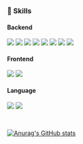 ### 💪 Skills
#### Backend
<p>
  <img src="https://img.shields.io/badge/Spring-47A248?style=flat-square&logo=spring&logoColor=white">
  <img src="https://img.shields.io/badge/Mysql-00599C?style=flat-square&logo=mysql&logoColor=white">
  <img src="https://img.shields.io/badge/PostgreSQL-4169E1?style=flat-square&logo=PostgreSQL&logoColor=white">
  <img src="https://img.shields.io/badge/Spring Data JPA-6DB33F.svg?style=flat-square&logo=Spring Data JPA&logoColor=white">
  <img src="https://img.shields.io/badge/Querydsl-0085CA.svg?style=flat-square&logo=Querydsl&logoColor=white">
  <img src="https://img.shields.io/badge/Docker-2496ED?style=flat-square&logo=Docker&logoColor=white">
  <img src="https://img.shields.io/badge/GitHub Actions-2088FF?style=flat-square&logo=GitHub Actions&logoColor=white">
  <img src="https://img.shields.io/badge/Swagger-85EA2D?style=flat-square&logo=Swagger&logoColor=black">
</p>

#### Frontend
<p>
  <img src="https://img.shields.io/badge/Android-34A853?style=flat-square&logo=Android&logoColor=white"/>
  <img src="https://img.shields.io/badge/Firebase-DD2C00?style=flat-square&logo=Firebase&logoColor=white"/>
</p>

#### Language
<p>
  <img src="https://img.shields.io/badge/Kotlin-7F52FF?style=flat-square&logo=Kotlin&logoColor=white"/> 
  <img src="https://img.shields.io/badge/Java-007396?style=flat-square&logo=Java&logoColor=white"/>
</p>
 
<br>

[![Anurag's GitHub stats](https://github-readme-stats.vercel.app/api?username=YuGyeong98&hide_title=true&show_icons=true&include_all_commits=true&disable_animations=true&theme=nightowl&hide=stars)](https://github.com/anuraghazra/github-readme-stats)
